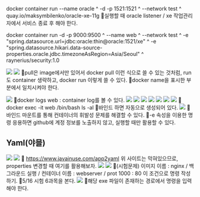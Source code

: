 docker container run --name oracle ^
-d -p 1521:1521 ^
--network test ^
quay.io/maksymbilenko/oracle-xe-11g
📌실행할 때 oracle listener / xe 작업관리자에서 서비스 종료 후 해야 한다.


docker container run -d -p 9000:9500 ^
--name web ^
--network test ^
-e "spring.datasource.url=jdbc:oracle:thin@oracle:1521/xe" ^
-e "spring.datasource.hikari.data-source-properties.oracle.jdbc.timezoneAsRegion=Asia/Seoul" ^
raynerius/security:1.0



![](../image/Pasted%20image%2020240508090425.png)
![](../image/Pasted%20image%2020240508092116.png)
📌pull은 image에서만 있어서 docker pull 이런 식으로 쓸 수 있는 것처럼, run도 container 생략하고, docker run 이렇게 쓸 수 있다.
📌docker name을 표시한 부분에서 일치시켜야 한다.

![](../image/Pasted%20image%2020240508093717.png)
📌docker logs web : container log를 볼 수 있다.
![](../image/Pasted%20image%2020240508093759.png)
![](../image/Pasted%20image%2020240508094542.png)
![](../image/Pasted%20image%2020240508101404.png)
![](../image/Pasted%20image%2020240508101424.png)
![](../image/Pasted%20image%2020240508111111.png)
![](../image/Pasted%20image%2020240508111216.png)
![](../image/Pasted%20image%2020240508111240.png)
📌docker exec -it web /bin/bash
ls -al
📌바인드 하면 자동으로 생성되어 있다.
![](../image/Pasted%20image%2020240508111445.png)
📌바인드 마운트를 통해 컨테이너의 휘발성 문제를 해결할 수 있다.
📌-e 속성을 이용한 명령 응용하면 github에 계정 정보를 노출하지 않고, 실행할 때만 활용할 수 있다.


## Yaml(야믈)
![](../image/Pasted%20image%2020240508113849.png)
![](../image/Pasted%20image%2020240508114153.png)
📌 https://www.javainuse.com/app2yaml 위 사이트는 막혀있으므로, properties 변경할 때 여기를 활용해보자.
![](../image/Pasted%20image%2020240508114706.png)
![](../image/Pasted%20image%2020240508114907.png)
📌(시험문제) 이미지 이름 : nginx / 백그라운드 실행 / 컨테이너 이름 : webserver / prot 1000 : 80 이 조건으로 명령 작성하기.
📌5/16 시험 6과목을 본다.
![](../image/Pasted%20image%2020240508120315.png)
📌해당 exe 파일이 존재하는 경로에서 명령을 입력해야 한다.

